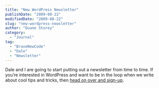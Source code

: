 ```yaml
---
title: "New WordPress Newsletter"
publishDate: "2009-08-22"
modifiedDate: "2009-08-22"
slug: "new-wordpress-newsletter"
author: "Duane Storey"
category:
  - "Journal"
tag:
  - "BraveNewCode"
  - "Dale"
  - "Newsletter"
---
```


Dale and I are going to start putting out a newsletter from time to time. If you’re interested in WordPress and want to be in the loop when we write about cool tips and tricks, then [head on over and sign-up](http://www.bravenewcode.com/newsletter).